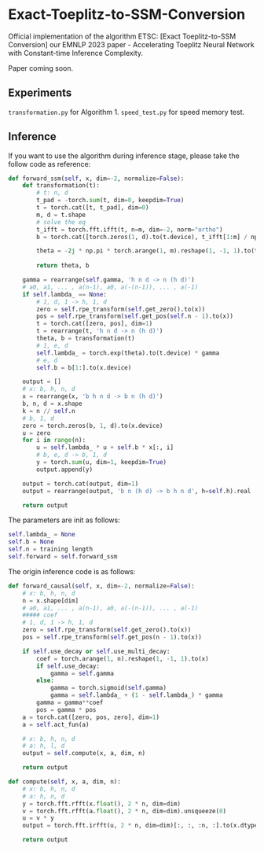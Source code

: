 # Exact-Toeplitz-to-SSM-Conversion
Official implementation of the algorithm ETSC: [Exact Toeplitz-to-SSM Conversion] our EMNLP 2023 paper - Accelerating Toeplitz Neural Network with Constant-time Inference Complexity.

Paper coming soon.

## Experiments
`transformation.py` for Algorithm 1. `speed_test.py` for speed memory test.

## Inference
If you want to use the algorithm during inference stage, please take the follow code as reference:

```python
def forward_ssm(self, x, dim=-2, normalize=False):
    def transformation(t):
        # t: n, d
        t_pad = -torch.sum(t, dim=0, keepdim=True)
        t = torch.cat([t, t_pad], dim=0)
        m, d = t.shape
        # solve the eq
        t_ifft = torch.fft.ifft(t, n=m, dim=-2, norm="ortho")
        b = torch.cat([torch.zeros(1, d).to(t.device), t_ifft[1:m] / np.sqrt(m)], dim=0)

        theta = -2j * np.pi * torch.arange(1, m).reshape(1, -1, 1).to(t.device) / m
        
        return theta, b

    gamma = rearrange(self.gamma, 'h n d -> n (h d)')
    # a0, a1, ... , a(n-1), a0, a(-(n-1)), ... , a(-1)
    if self.lambda_ == None:
        # 1, d, 1 -> h, 1, d
        zero = self.rpe_transform(self.get_zero().to(x))
        pos = self.rpe_transform(self.get_pos(self.n - 1).to(x))
        t = torch.cat([zero, pos], dim=1)
        t = rearrange(t, 'h n d -> n (h d)')
        theta, b = transformation(t)
        # 1, e, d
        self.lambda_ = torch.exp(theta).to(t.device) * gamma
        # e, d
        self.b = b[1:].to(x.device)

    output = []
    # x: b, h, n, d
    x = rearrange(x, 'b h n d -> b n (h d)')
    b, n, d = x.shape
    k = n // self.n
    # b, 1, d
    zero = torch.zeros(b, 1, d).to(x.device)
    u = zero
    for i in range(n):
        u = self.lambda_ * u + self.b * x[:, i]
        # b, e, d -> b, 1, d
        y = torch.sum(u, dim=1, keepdim=True)
        output.append(y)

    output = torch.cat(output, dim=1)
    output = rearrange(output, 'b n (h d) -> b h n d', h=self.h).real

    return output
```
The parameters are init as follows:
```python
self.lambda_ = None
self.b = None
self.n = training length
self.forward = self.forward_ssm
```

The origin inference code is as follows:
```python
def forward_causal(self, x, dim=-2, normalize=False):
    # x: b, h, n, d
    n = x.shape[dim]
    # a0, a1, ... , a(n-1), a0, a(-(n-1)), ... , a(-1)
    ##### coef
    # 1, d, 1 -> h, 1, d
    zero = self.rpe_transform(self.get_zero().to(x))
    pos = self.rpe_transform(self.get_pos(n - 1).to(x))

    if self.use_decay or self.use_multi_decay:
        coef = torch.arange(1, n).reshape(1, -1, 1).to(x)
        if self.use_decay:
            gamma = self.gamma
        else:
            gamma = torch.sigmoid(self.gamma)
            gamma = self.lambda_ + (1 - self.lambda_) * gamma
        gamma = gamma**coef
        pos = gamma * pos
    a = torch.cat([zero, pos, zero], dim=1)
    a = self.act_fun(a)

    # x: b, h, n, d
    # a: h, l, d
    output = self.compute(x, a, dim, n)

    return output

def compute(self, x, a, dim, n):
    # x: b, h, n, d
    # a: h, n, d
    y = torch.fft.rfft(x.float(), 2 * n, dim=dim)
    v = torch.fft.rfft(a.float(), 2 * n, dim=dim).unsqueeze(0)
    u = v * y
    output = torch.fft.irfft(u, 2 * n, dim=dim)[:, :, :n, :].to(x.dtype)

    return output
```